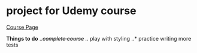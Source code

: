 # project for Udemy course 

[Course Page](https://www.udemy.com/the-complete-ruby-on-rails-developer-course)



**Things to do**
..*~~complete course~~
..* play with styling
..* practice writing more tests